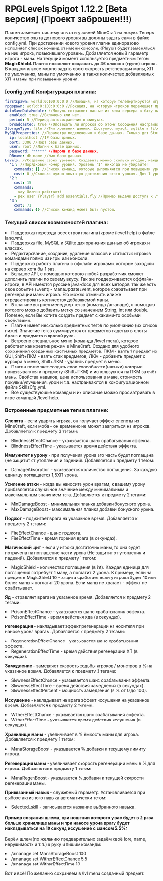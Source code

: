 # RPGLevels Spigot 1.12.2 [Beta версия]  (Проект заброшен!!!)

Плагин заменяет систему опыта и уровней MineCraft на новую. Теперь количество опыта до нового уровня вы должны задать сами в файле config.yml. При достижении нового уровня плагин единоразово исполняет список команд от имени консоли, {Player} будет заменяться на ник игрока, повысившего уровень.
Добавляется новый параметр игрока - мана. На текущий момент используется предметным тегом **MagicShield**.
Плагин позволяет создавать до 36 классов (групп) игрока. В каждом классе можно задать свою скорость регенерации маны, ХП по умолчанию, маны по умолчанию, а также количество добавляемых ХП и маны при повышении уровня.

### **[config.yml] Конфигурация плагина:**
```yml
firstspawn: world:0:100:0:0:0 //Локация, на которую телепортируются игроки при первом входе.
rpgspawn: world:0:100:0:0:0 //Локация, на которую игроков перемещает при выборе класса.
AutoSaveDataModule: //Модуль сохраняет данные из кеша сервера в базу данных / файл. По умолчанию сохраняет только при входе/выходе игрока.
  enabled: true //Включено или нет.
  period: 5 //Период автосохранения в минутах.
  broadcasted: true //Оповещать ли игроков об этом? Сообщения настраиваются в lang.yml.
StorageType: file //Тип хранения данных. Доступно: mysql, sqlite и file.
MySQLProperties: //Параметры подключения к базе данных. Только для StorageType: mysql.
  ip: localhost //IP базы данных.
  port: 3306 //Порт базы данных.
  user: root //Логин к базе данных.
  password: '*****' //Пароль к базе данных.
  DBname: db_name //Имя базы данных.
Levels: //Создание своих уровней. Создавать можно сколько угодно, каждый следующий уровень должен иметь соотвествующий номер в порядке возрастания.
  '1': //Порядковый номер уровня. Уровень "1" никогда не убирайте!
    commands: {} //Список команд, которые выполняются при повышении уровня игроком. {Player} меняется на ник игрока.
    cost: 0 //Сколько нужно опыта до достижения этого уровня. Для 1 уровня кол-во опыта всегда 0.
  '2':
    cost: 15
    commands:
    - say Плагин работает!
    - pex user {Player} add essentials.fly //Пример выдачи доступа к /fly при достижении 2 уровня.
  '3':
    cost: 71
    commands: {} //Список команд может быть пустой.
```
### **Текущий список возможностей плагина:**

<li>Поддержка перевода всех строк плагина (кроме /level help) в файле lang.yml.
<li>Поддержка file, MySQL и SQlite для хранения данных об игроках и классах.
<li>Редактирование, создание, удаление классов и статистик игроков командами прямо из игры или консоли.
<li>Поддержка работы плагина с оффлайн игроками, которые заходили на сервер хотя бы 1 раз.
<li>Большое API, с помощью которого любой разработчик сможет дополнить плагин по своему вкусу. Так же поддерживаются оффлайн-игроки,
в API имеются русские java-docs для всех методов, так же есть своё событие (Event) - ManaUpdateEvent, которое срабатывает при регенерации маны игрока. Его можно отменить или же отредактировать количество добавляемой маны.
<li>В плагине встроен менеджер тегов (команда /amanage), с помощью которого можно добавить метку со значением String, int или double. Полезно, если Вы хотите
создать предмет с какими-то особыми свойствами.
<li>Плагин имеет несколько предметных тегов по умолчанию (их список ниже). Значение тегов суммируется от предметов надетых в слоты брони и предмета в правой руке.
<li>Встроено специальное меню (команда /level menu), которое работает как креатив режим в MineCraft. Создано для удобного сохранения созданных
кастомных предметов. ПКМ - взять 1 предмет из GUI, Shift+ПКМ - взять стак предметов, ЛКМ - добавить предмет с курсора в меню, Shift+ЛКМ - удалить предмет в меню.
<li>Плагин позволяет создать свои способности(навыки) которые привязываются к предмету (Shift+ПКМ) и используются на ПКМ за счёт маны. Свойства навыков, цена использования в мане, стоимость покупки/улучшения, урон и т.д. настраиваются в конфигурационном файле SkillsCfg.yml.
<li>Все существующие команды и их описание можно просматривать в игре командой /level help.

### **Встроенные предметные теги в плагине:**



**Слепота** - если ударить игрока, он получает эффект слепоты из MineCraft, если моба - он временно не может заагриться на игроков.
Добавляется к предмету 2 тегами:
 <li>BlindnessEffectChance - указывается шанс срабатывания эффекта.
 <li>BlindnessEffectTime - указывается время действия эффекта.



**Иммунитет к урону** - при получении урона его часть будет поглащена (не защитит от утопления и падений).
Добавляется к предмету 1 тегом:
<li>DamageAbsorption - указывается количество поглащения. За каждую единицу поглащается 1,5ХП урона.



**Усиление атаки** - когда вы наносите урон врагам, к вашему урону прибавляется случайное значение между минимальным и максимальным значением тега.
Добавляется к предмету 2 тегами:
<li>MinDamageBoost - минимальная планка добавки бонусного урона.
<li>MaxDamageBoost - максимальная планка добавки бонусного урона.



**Поджог** - поджигает врага на указанное время.
Добавляется к предмету 2 тегами:
<li>FireEffectChance - шанс поджога.
<li>FireEffectTime - время горения врага (в секундах).



**Магический щит** - если у игрока достаточно маны, то она будет потрачена на поглащение части урона (Не защитит от утопления и падений).
Добавляется к предмету 1 тегом:
<li>MagicShield - количество поглащения (в int). Каждая единица для поглащения потребует 1 ману, а поглатит 2 урона. К примеру, если на предмете MagicShield 10 - защита сработает если
у игрока будет 10 или более маны и поглатит 20 урона. Если маны не хватает - эффект не срабатывает.



**Яд** - отравляет врага  на указанное время.
Добавляется к предмету 2 тегами:
<li>PoisonEffectChance - указывается шанс срабатывания эффекта.
<li>PoisonEffectTime - время действия яда (в секундах).



**Регенерация** - накладывает эффект регенерации на носителя при наносе урона врагам.
Добавляется к предмету 2 тегами:
<li>RegenerationEffectChance - указывается  шанс срабатывания эффекта.
<li>RegenerationEffectTime - время действия регенерации ХП (в секундах).



**Замедление** - замедляет скорость ходьбы игроков / монстров в % на указанное время.
Добавляется к предмету 3 тегами:
<li>SlownessEffectChance - указывается шанс срабатывания эффекта.
<li>SlownessEffectTime - время действия замедления (в секундах).
<li>SlownessEffectPercent - мощность замедления (в % от 0 до 100).



**Иссушение** - накладывает на врага эффект иссушения на указанное время.
Добавляется к предмету 2 тегами:
<li>WitherEffectChance - указывается шанс срабатывания эффекта.
<li>WitherEffectTime - указывается время действия иссушения (в секундах).



**Хранилище маны** - увеличивает в % ёмкость маны для игрока.
Добавляется к предмету 1 тегом:
<li>ManaStorageBoost - указывается % добавки к текущему лимиту игрока.



**Регенерация маны** - увеличивает скорость регенерации маны в % для игрока.
Добавляется к предмету 1 тегом:
<li>ManaRegenBoost - указывается % добавки к текущей скорости регенерации маны.



**Привязанный навык** - служебный параметр. Устанавливается при выборе активного навыка автоматически тегом:
<li>Selected_skill - записывается название выбранного навыка.



#### Пример создания шлема, при ношении которого у вас будет в 2 раза больше хранилище маны и при наносе урона врагу будет накладываться на 10 секунд иссушение с шансом 5.5%:
Берём шлем (по желанию предварительно задаём своё lore, name, нерушимость и т.п.) в руку и пишим команды:

<li>/amanage set ManaStorageBoost 100
<li>/amanage set WitherEffectChance 5.5
<li>/amanage set WitherEffectTime 10

Вот и всё! По желанию сохраняем в /lvl menu созданный предмет.

